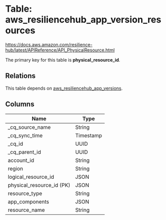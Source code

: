 # Table: aws_resiliencehub_app_version_resources

https://docs.aws.amazon.com/resilience-hub/latest/APIReference/API_PhysicalResource.html

The primary key for this table is **physical_resource_id**.

## Relations

This table depends on [aws_resiliencehub_app_versions](aws_resiliencehub_app_versions.md).

## Columns

| Name          | Type          |
| ------------- | ------------- |
|_cq_source_name|String|
|_cq_sync_time|Timestamp|
|_cq_id|UUID|
|_cq_parent_id|UUID|
|account_id|String|
|region|String|
|logical_resource_id|JSON|
|physical_resource_id (PK)|JSON|
|resource_type|String|
|app_components|JSON|
|resource_name|String|